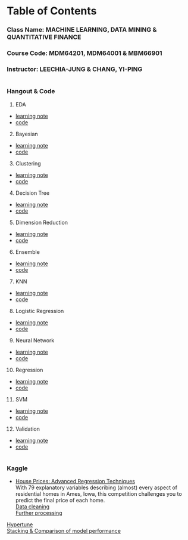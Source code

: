 # Table of Contents
### Class Name: MACHINE LEARNING, DATA MINING & QUANTITATIVE FINANCE
### Course Code: MDM64201, MDM64001 & MBM66901
### Instructor: LEECHIA-JUNG & CHANG, YI-PING
#  
### Hangout & Code
1. EDA  
* [learning note](https://github.com/albert0796/MachineLearning/tree/master/ClassHangout/EDA/note) 
* [code](https://github.com/albert0796/MachineLearning/tree/master/ClassHangout/EDA/code)  
2. Bayesian  
* [learning note](https://github.com/albert0796/MachineLearning/tree/master/ClassHangout/bayesian/note)  
* [code](https://github.com/albert0796/MachineLearning/tree/master/ClassHangout/bayesian/code)  
3. Clustering  
* [learning note](https://github.com/albert0796/MachineLearning/tree/master/ClassHangout/clustering/note)  
* [code](https://github.com/albert0796/MachineLearning/tree/master/ClassHangout/clustering/code)  
4. Decision Tree  
* [learning note](https://github.com/albert0796/MachineLearning/tree/master/ClassHangout/decision_tree/note)  
* [code](https://github.com/albert0796/MachineLearning/tree/master/ClassHangout/decision_tree/code)  
5. Dimension Reduction  
* [learning note](https://github.com/albert0796/MachineLearning/tree/master/ClassHangout/dimension_reduction/note)  
* [code](https://github.com/albert0796/MachineLearning/tree/master/ClassHangout/dimension_reduction/code)  
6. Ensemble  
* [learning note](https://github.com/albert0796/MachineLearning/tree/master/ClassHangout/ensemble/note)  
* [code](https://github.com/albert0796/MachineLearning/tree/master/ClassHangout/ensemble/code)  
7. KNN  
* [learning note](https://github.com/albert0796/MachineLearning/tree/master/ClassHangout/knn/note)  
* [code](https://github.com/albert0796/MachineLearning/tree/master/ClassHangout/knn/code)  
8. Logistic Regression  
* [learning note](https://github.com/albert0796/MachineLearning/tree/master/ClassHangout/logistic_regression/note)  
* [code](https://github.com/albert0796/MachineLearning/tree/master/ClassHangout/logistic_regression/code)  
9. Neural Network  
* [learning note](https://github.com/albert0796/MachineLearning/tree/master/ClassHangout/neural_network/note)  
* [code](https://github.com/albert0796/MachineLearning/tree/master/ClassHangout/neural_network/code)  
10. Regression  
* [learning note](https://github.com/albert0796/MachineLearning/tree/master/ClassHangout/regression/note)  
* [code](https://github.com/albert0796/MachineLearning/tree/master/ClassHangout/regression/code)  
11. SVM  
* [learning note](https://github.com/albert0796/MachineLearning/tree/master/ClassHangout/svm/note)  
* [code](https://github.com/albert0796/MachineLearning/tree/master/ClassHangout/svm/code)  
12. Validation  
* [learning note](https://github.com/albert0796/MachineLearning/tree/master/ClassHangout/validation/note)  
* [code](https://github.com/albert0796/MachineLearning/tree/master/ClassHangout/validation/code)  
#  
### Kaggle
* [House Prices: Advanced Regression Techniques](https://www.kaggle.com/c/house-prices-advanced-regression-techniques)  
With 79 explanatory variables describing (almost) every aspect of residential homes in Ames, Iowa, this competition challenges you to predict the final price of each home.  
[Data cleaning](https://github.com/albert0796/MachineLearning/blob/master/ClassHangout/kaggle/code/Kaggle%20%E6%88%BF%E5%83%B9%E9%A0%90%E6%B8%AC_Data%20cleaning.ipynb)  
[Further processing](https://github.com/albert0796/MachineLearning/blob/master/ClassHangout/kaggle/code/Kaggle%20%E6%88%BF%E5%83%B9%E9%A0%90%E6%B8%AC_Further%20processing.ipynb)
  
[Hypertune](https://github.com/albert0796/MachineLearning/blob/master/ClassHangout/kaggle/code/Kaggle%20%E6%88%BF%E5%83%B9%E9%A0%90%E6%B8%AC_Hypertune.ipynb)  
[Stacking & Comparison of model performance](https://github.com/albert0796/MachineLearning/blob/master/ClassHangout/kaggle/code/Kaggle%20%E6%88%BF%E5%83%B9%E9%A0%90%E6%B8%AC_Stacking%20%26%20Comparison%20of%20model%20performance.ipynb)









